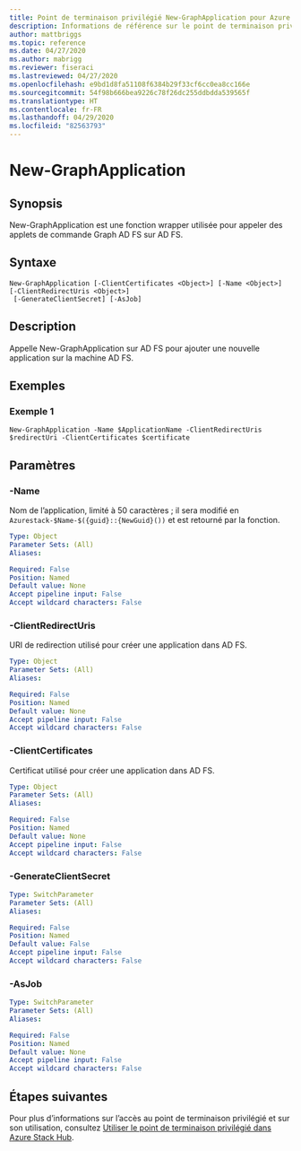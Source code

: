 ```yaml
---
title: Point de terminaison privilégié New-GraphApplication pour Azure Stack Hub
description: Informations de référence sur le point de terminaison privilégié Azure Stack PowerShell - New-GraphApplication
author: mattbriggs
ms.topic: reference
ms.date: 04/27/2020
ms.author: mabrigg
ms.reviewer: fiseraci
ms.lastreviewed: 04/27/2020
ms.openlocfilehash: e9bd1d8fa51108f6384b29f33cf6cc0ea8cc166e
ms.sourcegitcommit: 54f98b666bea9226c78f26dc255ddbdda539565f
ms.translationtype: HT
ms.contentlocale: fr-FR
ms.lasthandoff: 04/29/2020
ms.locfileid: "82563793"
---
```

# <a name="new-graphapplication"></a>New-GraphApplication

## <a name="synopsis"></a>Synopsis
New-GraphApplication est une fonction wrapper utilisée pour appeler des applets de commande Graph AD FS sur AD FS.

## <a name="syntax"></a>Syntaxe

```
New-GraphApplication [-ClientCertificates <Object>] [-Name <Object>] [-ClientRedirectUris <Object>]
 [-GenerateClientSecret] [-AsJob]
```

## <a name="description"></a>Description
Appelle New-GraphApplication sur AD FS pour ajouter une nouvelle application sur la machine AD FS.

## <a name="examples"></a>Exemples

### <a name="example-1"></a>Exemple 1
```
New-GraphApplication -Name $ApplicationName -ClientRedirectUris $redirectUri -ClientCertificates $certificate
```

## <a name="parameters"></a>Paramètres

### <a name="-name"></a>-Name
Nom de l’application, limité à 50 caractères ; il sera modifié en `Azurestack-$Name-$({guid}::{NewGuid}())` et est retourné par la fonction.

```yaml
Type: Object
Parameter Sets: (All)
Aliases:

Required: False
Position: Named
Default value: None
Accept pipeline input: False
Accept wildcard characters: False
```

### <a name="-clientredirecturis"></a>-ClientRedirectUris
URI de redirection utilisé pour créer une application dans AD FS.

```yaml
Type: Object
Parameter Sets: (All)
Aliases:

Required: False
Position: Named
Default value: None
Accept pipeline input: False
Accept wildcard characters: False
```

### <a name="-clientcertificates"></a>-ClientCertificates
Certificat utilisé pour créer une application dans AD FS.

```yaml
Type: Object
Parameter Sets: (All)
Aliases:

Required: False
Position: Named
Default value: None
Accept pipeline input: False
Accept wildcard characters: False
```

### <a name="-generateclientsecret"></a>-GenerateClientSecret
 

```yaml
Type: SwitchParameter
Parameter Sets: (All)
Aliases:

Required: False
Position: Named
Default value: False
Accept pipeline input: False
Accept wildcard characters: False
```

### <a name="-asjob"></a>-AsJob


```yaml
Type: SwitchParameter
Parameter Sets: (All)
Aliases:

Required: False
Position: Named
Default value: None
Accept pipeline input: False
Accept wildcard characters: False
```

## <a name="next-steps"></a>Étapes suivantes

Pour plus d’informations sur l’accès au point de terminaison privilégié et sur son utilisation, consultez [Utiliser le point de terminaison privilégié dans Azure Stack Hub](https://docs.microsoft.com/azure-stack/operator/azure-stack-privileged-endpoint).